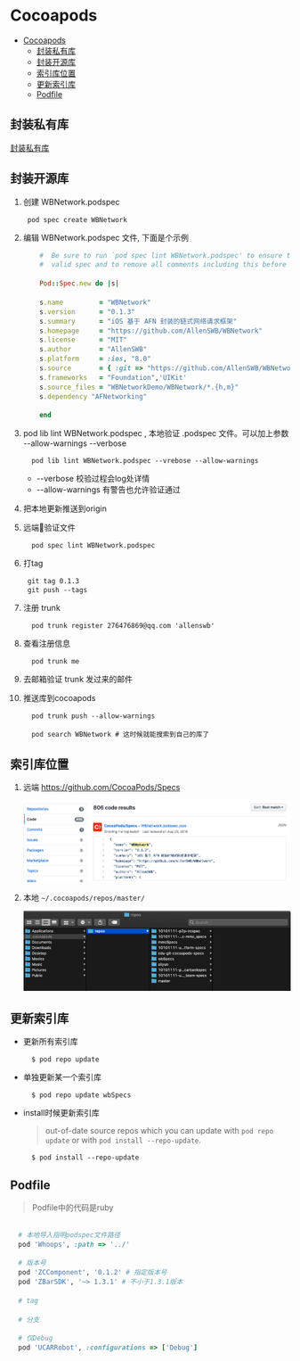 # Cocoapods
- [Cocoapods](#cocoapods)
  - [封装私有库](#%e5%b0%81%e8%a3%85%e7%a7%81%e6%9c%89%e5%ba%93)
  - [封装开源库](#%e5%b0%81%e8%a3%85%e5%bc%80%e6%ba%90%e5%ba%93)
  - [索引库位置](#%e7%b4%a2%e5%bc%95%e5%ba%93%e4%bd%8d%e7%bd%ae)
  - [更新索引库](#%e6%9b%b4%e6%96%b0%e7%b4%a2%e5%bc%95%e5%ba%93)
  - [Podfile](#podfile)

## 封装私有库

  [封装私有库](./how_to_create_private_third_party_repo_cocoapods.md)

## 封装开源库

1. 创建 WBNetwork.podspec 
   ```shell
    pod spec create WBNetwork 
   ```
2. 编辑 WBNetwork.podspec 文件, 下面是个示例

    ```ruby
        #  Be sure to run `pod spec lint WBNetwork.podspec' to ensure this is a
        #  valid spec and to remove all comments including this before submitting the spec.

        Pod::Spec.new do |s|

        s.name         = "WBNetwork"
        s.version      = "0.1.3"
        s.summary      = "iOS 基于 AFN 封装的链式网络请求框架" 
        s.homepage     = "https://github.com/AllenSWB/WBNetwork"
        s.license      = "MIT"
        s.author       = "AllenSWB"
        s.platform     = :ios, "8.0"
        s.source       = { :git => "https://github.com/AllenSWB/WBNetwork.git", :tag => "#{s.version}" }
        s.frameworks   = "Foundation",'UIKit'
        s.source_files = "WBNetworkDemo/WBNetwork/*.{h,m}" 
        s.dependency "AFNetworking"

        end
    ```
3. pod lib lint WBNetwork.podspec , 本地验证 .podspec 文件。可以加上参数 --allow-warnings --verbose

      ```shell
        pod lib lint WBNetwork.podspec --vrebose --allow-warnings
      ```
    + --verbose 校验过程会log处详情
    + --allow-warnings 有警告也允许验证通过
4. 把本地更新推送到origin
5. 远端验证文件
    ```shell
      pod spec lint WBNetwork.podspec
    ```
6. 打tag
   ```shell
    git tag 0.1.3
    git push --tags
   ```
7. 注册 trunk 
    ```shell
      pod trunk register 276476869@qq.com 'allenswb'
    ```
8. 查看注册信息
    ```shell
      pod trunk me 
    ```
9.  去邮箱验证 trunk 发过来的邮件
10. 推送库到cocoapods
    ```shell
      pod trunk push --allow-warnings

      pod search WBNetwork # 这时候就能搜索到自己的库了
    ```

## 索引库位置

  1. 远端 https://github.com/CocoaPods/Specs
      
      ![originspecs](../../src/imgs/ios/cocoapods/cocoapods_originspecs.png)

  2. 本地 `~/.cocoapods/repos/master/`
     
      ![localspecs](../../src/imgs/ios/cocoapods/cocoapods_local_specs.png)

## 更新索引库

  + 更新所有索引库
      ```shell
        $ pod repo update
      ```
  + 单独更新某一个索引库
      ```shell
        $ pod repo update wbSpecs 
      ```
  + install时候更新索引库
    > out-of-date source repos which you can update with `pod repo update` or with `pod install --repo-update`.

      ```shell
        $ pod install --repo-update
      ```

## Podfile

> Podfile中的代码是ruby

```ruby

  # 本地导入指明podspec文件路径
  pod 'Whoops', :path => '../'

  # 版本号
  pod 'ZCComponent', '0.1.2' # 指定版本号
  pod 'ZBarSDK', '~> 1.3.1' # 不小于1.3.1版本

  # tag

  # 分支

  # 仅Debug
  pod 'UCARRobot', :configurations => ['Debug']

```
